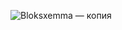 ![Bloksxemma — копия](https://github.com/Kristina5546/-/assets/107702227/a8999e56-5486-4d05-acd2-5ac8b4b12a9b)

